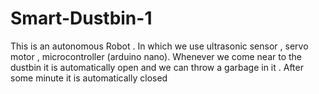 # Smart-Dustbin-1
This is an autonomous Robot . In which we use ultrasonic sensor , servo motor , microcontroller (arduino nano). Whenever we come near to the dustbin it is automatically open and we can throw a garbage in it . After some minute it is automatically closed

